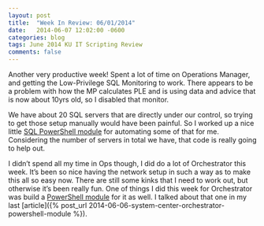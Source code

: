 ```yaml
---
layout: post
title:  "Week In Review: 06/01/2014"
date:   2014-06-07 12:02:00 -0600
categories: blog
tags: June 2014 KU IT Scripting Review
comments: false
---
```

Another very productive week! Spent a lot of time on Operations Manager, and getting the Low-Privilege SQL Monitoring to work. There appears to be a problem with how the MP calculates PLE and is using data and advice that is now about 10yrs old, so I disabled that monitor.

We have about 20 SQL servers that are directly under our control, so trying to get those setup manually would have been painful. So I worked up a nice little [SQL PowerShell module](https://github.com/mod-posh/SqlModule) for automating some of that for me. Considering the number of servers in total we have, that code is really going to help out.

I didn’t spend all my time in Ops though, I did do a lot of Orchestrator this week. It’s been so nice having the network setup in such a way as to make this all so easy now. There are still some kinks that I need to work out, but otherwise it’s been really fun. One of things I did this week for Orchestrator was build a [PowerShell module](https://github.com/mod-posh/ScorchModule) for it as well. I talked about that one in my last [article]({% post_url 2014-06-06-system-center-orchestrator-powershell-module %}).
